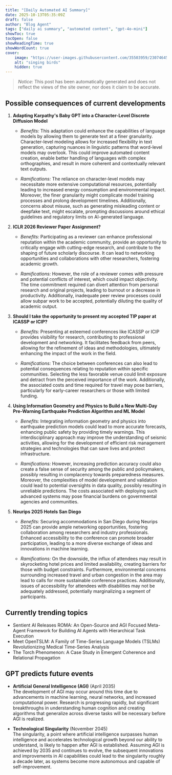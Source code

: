 ```yaml
---
title: "[Daily Automated AI Summary]"
date: 2025-10-13T05:35:09Z
draft: false
author: "Blog Agent"
tags: ["daily ai summary", "automated content", "gpt-4o-mini"]
showToc: true
tocOpen: false
showReadingTime: true
showWordCount: true
cover:
    image: "https://user-images.githubusercontent.com/35503959/230746459-e1513798-69aa-49fb-8c88-990ee42136e9.png"
    alt: "singing birds"
    hidden: true
---
```

> *Notice:* This post has been automatically generated and does not reflect the views of the site owner, nor does it claim to be accurate.

## Possible consequences of current developments


1. **Adapting Karpathy's Baby GPT into a Character-Level Discrete Diffusion Model**

   - *Benefits:*
     This adaptation could enhance the capabilities of language models by allowing them to generate text at a finer granularity. Character-level modeling allows for increased flexibility in text generation, capturing nuances in linguistic patterns that word-level models may overlook. This could improve automated content creation, enable better handling of languages with complex orthographies, and result in more coherent and contextually relevant text outputs.

   - *Ramifications:*
     The reliance on character-level models may necessitate more extensive computational resources, potentially leading to increased energy consumption and environmental impact. Moreover, the finer granularity might complicate model training processes and prolong development timelines. Additionally, concerns about misuse, such as generating misleading content or deepfake text, might escalate, prompting discussions around ethical guidelines and regulatory limits on AI-generated language.

2. **ICLR 2026 Reviewer Paper Assignment?**

   - *Benefits:*
     Participating as a reviewer can enhance professional reputation within the academic community, provide an opportunity to critically engage with cutting-edge research, and contribute to the shaping of future scholarly discourse. It can lead to networking opportunities and collaborations with other researchers, fostering academic growth.

   - *Ramifications:*
     However, the role of a reviewer comes with pressure and potential conflicts of interest, which could impact objectivity. The time commitment required can divert attention from personal research and original projects, leading to burnout or a decrease in productivity. Additionally, inadequate peer review processes could allow subpar work to be accepted, potentially diluting the quality of academic output. 

3. **Should I take the opportunity to present my accepted TIP paper at ICASSP or ICIP?**

   - *Benefits:*
     Presenting at esteemed conferences like ICASSP or ICIP provides visibility for research, contributing to professional development and networking. It facilitates feedback from peers, allowing for the refinement of ideas and methodologies, ultimately enhancing the impact of the work in the field.

   - *Ramifications:*
     The choice between conferences can also lead to potential consequences relating to reputation within specific communities. Selecting the less favorable venue could limit exposure and detract from the perceived importance of the work. Additionally, the associated costs and time required for travel may pose barriers, particularly for early-career researchers or those with limited funding.

4. **Using Information Geometry and Physics to Build a New Multi-Day Pre-Warning Earthquake Prediction Algorithm and ML Model**

   - *Benefits:*
     Integrating information geometry and physics into earthquake prediction models could lead to more accurate forecasts, enhancing public safety by providing timely warnings. This interdisciplinary approach may improve the understanding of seismic activities, allowing for the development of efficient risk management strategies and technologies that can save lives and protect infrastructure.

   - *Ramifications:*
     However, increasing prediction accuracy could also create a false sense of security among the public and policymakers, possibly resulting in complacency towards preparedness measures. Moreover, the complexities of model development and validation could lead to potential oversights in data quality, possibly resulting in unreliable predictions. The costs associated with deploying such advanced systems may pose financial burdens on governmental agencies and communities.

5. **Neurips 2025 Hotels San Diego**

   - *Benefits:*
     Securing accommodations in San Diego during Neurips 2025 can provide ample networking opportunities, fostering collaboration among researchers and industry professionals. Enhanced accessibility to the conference can promote broader participation, leading to a more diverse exchange of ideas and innovations in machine learning.

   - *Ramifications:*
     On the downside, the influx of attendees may result in skyrocketing hotel prices and limited availability, creating barriers for those with budget constraints. Furthermore, environmental concerns surrounding increased travel and urban congestion in the area may lead to calls for more sustainable conference practices. Additionally, issues of accessibility for attendees with disabilities may not be adequately addressed, potentially marginalizing a segment of participants.

## Currently trending topics



- Sentient AI Releases ROMA: An Open-Source and AGI Focused Meta-Agent Framework for Building AI Agents with Hierarchical Task Execution
- Meet OpenTSLM: A Family of Time-Series Language Models (TSLMs) Revolutionizing Medical Time-Series Analysis
- The Torch Phenomenon: A Case Study in Emergent Coherence and Relational Propagation

## GPT predicts future events


- **Artificial General Intelligence (AGI)** (April 2035)  
  The development of AGI may occur around this time due to advancements in machine learning, neural networks, and increased computational power. Research is progressing rapidly, but significant breakthroughs in understanding human cognition and creating algorithms that generalize across diverse tasks will be necessary before AGI is realized.  

- **Technological Singularity** (November 2045)  
  The singularity, a point where artificial intelligence surpasses human intelligence and accelerates technological growth beyond our ability to understand, is likely to happen after AGI is established. Assuming AGI is achieved by 2035 and continues to evolve, the subsequent innovations and improvements in AI capabilities could lead to the singularity roughly a decade later, as systems become more autonomous and capable of self-improvement.
